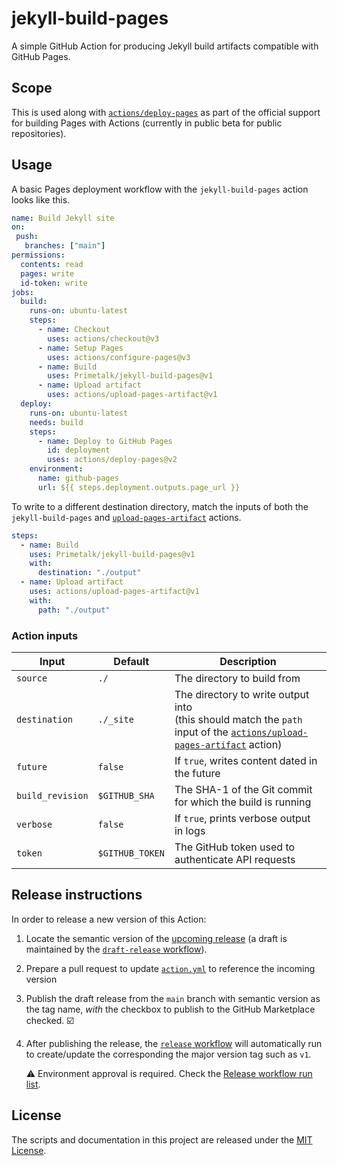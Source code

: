 # jekyll-build-pages

A simple GitHub Action for producing Jekyll build artifacts compatible with GitHub Pages.

## Scope

This is used along with [`actions/deploy-pages`](https://github.com/actions/deploy-pages) as part of the official support for building Pages with Actions (currently in public beta for public repositories).

## Usage

A basic Pages deployment workflow with the `jekyll-build-pages` action looks like this.

```yaml
name: Build Jekyll site
on:
 push:
   branches: ["main"]
permissions:
  contents: read
  pages: write
  id-token: write
jobs:
  build:
    runs-on: ubuntu-latest
    steps:
      - name: Checkout
        uses: actions/checkout@v3
      - name: Setup Pages
        uses: actions/configure-pages@v3
      - name: Build
        uses: Primetalk/jekyll-build-pages@v1
      - name: Upload artifact
        uses: actions/upload-pages-artifact@v1
  deploy:
    runs-on: ubuntu-latest
    needs: build
    steps:
      - name: Deploy to GitHub Pages
        id: deployment
        uses: actions/deploy-pages@v2
    environment:
      name: github-pages
      url: ${{ steps.deployment.outputs.page_url }}
```

To write to a different destination directory, match the inputs of both the `jekyll-build-pages` and [`upload-pages-artifact`](https://github.com/actions/upload-pages-artifact) actions.

```yaml
steps:
  - name: Build
    uses: Primetalk/jekyll-build-pages@v1
    with:
      destination: "./output"
  - name: Upload artifact
    uses: actions/upload-pages-artifact@v1
    with:
      path: "./output"
```

### Action inputs

| Input | Default | Description |
|-------|---------|-------------|
| `source` | `./` | The directory to build from |
| `destination` | `./_site` | The directory to write output into<br>(this should match the `path` input of the [`actions/upload-pages-artifact`](https://github.com/actions/upload-pages-artifact) action) |
| `future` | `false` | If `true`, writes content dated in the future |
| `build_revision` | `$GITHUB_SHA` | The SHA-1 of the Git commit for which the build is running |
| `verbose` | `false` | If `true`, prints verbose output in logs |
| `token` | `$GITHUB_TOKEN` | The GitHub token used to authenticate API requests |

## Release instructions

In order to release a new version of this Action:

1. Locate the semantic version of the [upcoming release][release-list] (a draft is maintained by the [`draft-release` workflow][draft-release]).

2. Prepare a pull request to update [`action.yml`][action.yml] to reference the incoming version

3. Publish the draft release from the `main` branch with semantic version as the tag name, _with_ the checkbox to publish to the GitHub Marketplace checked. :ballot_box_with_check:

4. After publishing the release, the [`release` workflow][release] will automatically run to create/update the corresponding the major version tag such as `v1`.

   ⚠️ Environment approval is required. Check the [Release workflow run list][release-workflow-runs].

## License

The scripts and documentation in this project are released under the [MIT License](LICENSE).

<!-- references -->
[release-list]: https://github.com/Primetalk/jekyll-build-pages/releases
[draft-release]: .github/workflows/release.yml
[release]: .github/workflows/release.yml
[release-workflow-runs]: https://github.com/actions/deploy-pages/actions/workflows/release.yml
[action.yml]: https://github.com/Primetalk/jekyll-build-pages/blob/649f5d3c2b2462620c8945f034200e431ceddd29/action.yml#LL31C54-L31C60
